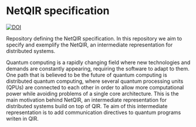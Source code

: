 # NetQIR specification
[![DOI](https://zenodo.org/badge/DOI/10.5281/zenodo.13142521.svg)](https://doi.org/10.5281/zenodo.13142521)

Repository defining the NetQIR specification. In this repository we aim to specify and exemplify the NetQIR, an intermediate representation for distributed systems.

Quantum computing is a rapidly changing field where new technologies and demands are constantly appearing, requiring the software to adapt to them. One path that is
believed to be the future of quantum computing is distributed quantum computing, where several quantum processing units (QPUs) are connected to each other in order to allow more computational
power while avoiding problems of a single core architecture. This is the main motivation behind NetQIR, an intermediate representation for distributed systems
build on top of QIR. Te aim of this intermediate representation is to add communication directives to quantum programs writen in QIR. 
